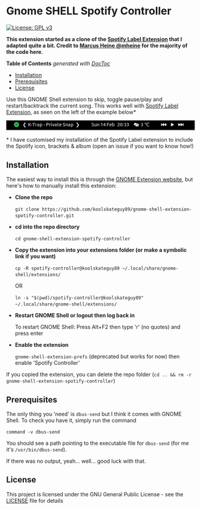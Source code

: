 # Gnome SHELL Spotify Controller

[![License: GPL v3](https://img.shields.io/badge/License-GPL%20v3-blue.svg)](https://www.gnu.org/licenses/gpl-3.0)

**This extension started as a clone of the [Spotify Label Extension](https://github.com/mheine/gnome-shell-spotify-label) that I adapted quite a bit. Credit to [Marcus Heine @mheine](https://github.com/mheine) for the majority of the code here.**

**Table of Contents** _generated with [DocToc](https://github.com/thlorenz/doctoc)_
<!-- START doctoc generated TOC please keep comment here to allow auto update -->
<!-- DON'T EDIT THIS SECTION, INSTEAD RE-RUN doctoc TO UPDATE -->

- [Installation](#installation)
- [Prerequisites](#prerequisites)
- [License](#license)

<!-- END doctoc generated TOC please keep comment here to allow auto update -->

Use this GNOME Shell extension to skip, toggle pause/play and restart/backtrack the current song. This works well with [Spotify Label Extension](https://github.com/mheine/gnome-shell-spotify-label), as seen on the left of the example below*

![Error mi amigo!](res/example.png "Extension on far right!")

\* I have customised my installation of the Spotify Label extension to include the Spotify icon, brackets & album (open an issue if you want to know how!)

## Installation

The easiest way to install this is through the [GNOME Extension website](https://extensions.gnome.org/extension/4013/spotify-controller/), but here's how to manually install this extension:

- **Clone the repo**

  `git clone https://github.com/koolskateguy89/gnome-shell-extension-spotify-controller.git`

- **cd into the repo directory**

  `cd gnome-shell-extension-spotify-controller`

- **Copy the extension into your extensions folder (or make a symbolic link if you want)**

  `cp -R spotify-controller@koolskateguy89 ~/.local/share/gnome-shell/extensions/`

  OR

  `ln -s "$(pwd)/spotify-controller@koolskateguy89" ~/.local/share/gnome-shell/extensions/`

- **Restart GNOME Shell or logout then log back in**

  To restart GNOME Shell: Press Alt+F2 then type 'r' (no quotes) and press enter

- **Enable the extension**

  `gnome-shell-extension-prefs` (deprecated but works for now) then enable 'Spotify Controller'

If you copied the extension, you can delete the repo folder (`cd .. && rm -r gnome-shell-extension-spotify-controller`)

## Prerequisites

The only thing you 'need' is `dbus-send` but I think it comes with GNOME Shell. To check you have it, simply run the command
```
command -v dbus-send
```
You should see a path pointing to the executable file for `dbus-send` (for me it's `/usr/bin/dbus-send`).

If there was no output, yeah... well... good luck with that.

## License

This project is licensed under the GNU General Public License - see the [LICENSE](LICENSE) file for details

